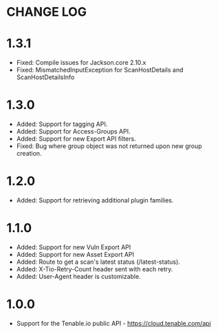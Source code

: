 CHANGE LOG
=========

1.3.1
==========

* Fixed: Compile issues for Jackson.core 2.10.x
* Fixed: MismatchedInputException for ScanHostDetails and ScanHostDetailsInfo

1.3.0
==========

* Added: Support for tagging API.
* Added: Support for Access-Groups API.
* Added: Support for new Export API filters.
* Fixed: Bug where group object was not returned upon new group creation.

1.2.0
==========

* Added: Support for retrieving additional plugin families.

1.1.0
==========

* Added: Support for new Vuln Export API
* Added: Support for new Asset Export API
* Added: Route to get a scan's latest status (/latest-status).
* Added: X-Tio-Retry-Count header sent with each retry.
* Added: User-Agent header is customizable.

1.0.0
==========

* Support for the Tenable.io public API - https://cloud.tenable.com/api
